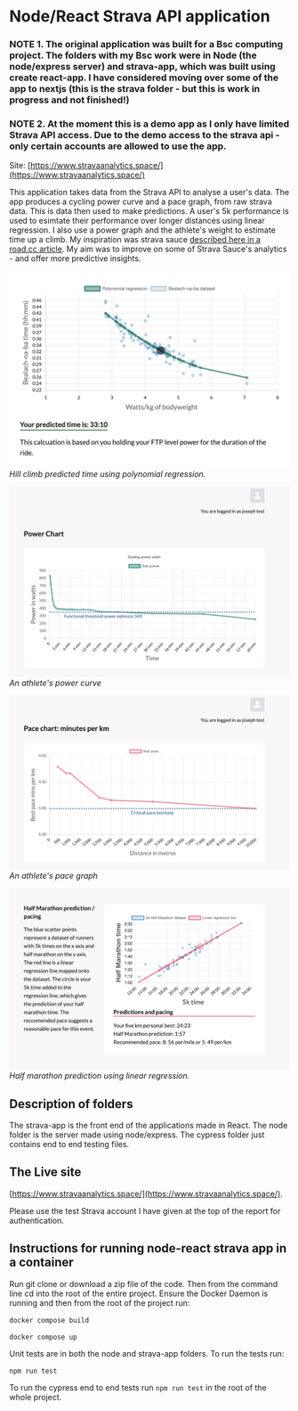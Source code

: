 # Node/React Strava API application

### NOTE 1. The original application was built for a Bsc computing project. The folders with my Bsc work were in Node (the node/express server) and strava-app, which was built using create react-app. I have considered moving over some of the app to nextjs (this is the strava folder - but this is work in progress and not finished!)

### NOTE 2. At the moment this is a demo app as I only have limited Strava API access. Due to the demo access to the strava api - only certain accounts are allowed to use the app. 

Site: [https://www.stravaanalytics.space/](https://www.stravaanalytics.space/)

This application takes data from the Strava API to analyse a user's data. The app produces a cycling power curve and a pace graph, from raw strava data. This is data then used to make predictions. A user's 5k performance is used to esimtate their performance over longer distances using linear regression. I also use a power graph and the athlete's weight to estimate time up a climb. My inspiration was strava sauce [described here in a road.cc article](https://road.cc/content/tech-news/sauce-strava-releases-ps2-month-analysis-tools-290433O). My aim was to improve on some of Strava Sauce's analytics - and offer more predictive insights. 


![Screenshot 1](./images/screen1.jpg)
*Hill climb predicted time using polynomial regression.*

![Screenshot 2](./images/screen2.jpg)
*An athlete's power curve*

![Screenshot 3](./images/screen3.jpg)
*An athlete's pace graph*

![Screenshot 4](./images/screen4.jpg)
*Half marathon prediction using linear regression.*

## Description of folders

The strava-app is the front end of the applications made in React. The node folder is the server
made using node/express. The cypress folder just contains end to end testing files.

## The Live site

[https://www.stravaanalytics.space/](https://www.stravaanalytics.space/).

Please use the test Strava account I have given at the top of the report for authentication. 

## Instructions for running node-react strava app in a container

Run git clone or download a zip file of the code. Then from the command line cd into the root of the entire project. Ensure the Docker Daemon is running and then from the root of the project run:

```
docker compose build
```
```
docker compose up
```

Unit tests are in both the node and strava-app folders. To run the tests run:

```
npm run test
```


To run the cypress end to end tests run ```npm run test``` in the root of the whole project.